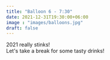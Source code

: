 ```yaml
---
title: "Balloon 6 - 7:30"
date: 2021-12-31T19:30:00+06:00
image : "images/balloons.jpg"
draft: false
---
```


2021 really stinks!  
Let's take a break for some tasty drinks!
